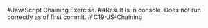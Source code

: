 #JavaScript Chaining Exercise. 
##Result is in console. Does not run correctly as of first commit. # C19-JS-Chaining
